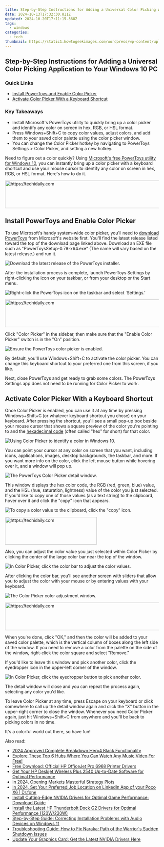 ```yaml
---
title: Step-by-Step Instructions for Adding a Universal Color Picking Application to Your Windows 10 PC
date: 2024-10-13T17:32:30.811Z
updated: 2024-10-20T17:11:15.368Z
tags:
  - windows
categories:
  - tech
thumbnail: https://static1.howtogeekimages.com/wordpress/wp-content/uploads/2024/02/52687750468_dc6bdda141_o-21.jpg
---
```


## Step-by-Step Instructions for Adding a Universal Color Picking Application to Your Windows 10 PC

### Quick Links

* [Install PowerToys and Enable Color Picker](https://fox-that.techidaily.com/troubleshooting-gps-issues-how-to-restore-location-services-on-an-iphone/)
* [Activate Color Picker With a Keyboard Shortcut](https://win-amazing.techidaily.com/download-the-newest-magicard-rio-pro-driver-universal-compatibility-windows-1011-81-and-7-supported/)

### Key Takeaways

* Install Microsoft's PowerToys utility to quickly bring up a color picker and identify any color on screen in hex, RGB, or HSL format.
* Press Windows+Shift+C to copy color values, adjust colors, and add them to your saved color palette using the color picker window.
* You can change the Color Picker hotkey by navigating to PowerToys Settings > Color Picker, and setting a new hotkey.

 Need to figure out a color quickly? Using [Microsoft's free PowerToys utility for Windows 10](https://facebook-video-footage.techidaily.com/updated-2024-approved-auto-play-youtube-iphoneandroid-no-notification/), you can instantly bring up a color picker with a keyboard shortcut and use your mouse cursor to identify any color on screen in hex, RGB, or HSL format. Here's how to do it.

<!-- affiliate ads begin -->
<a href="https://appsumo.8odi.net/c/5597632/2123735/7443" target="_top" id="2123735">
  <img src="//a.impactradius-go.com/display-ad/7443-2123735" border="0" alt="https://techidaily.com" width="600" height="90"/>
</a>
<img height="0" width="0" src="https://appsumo.8odi.net/i/5597632/2123735/7443" style="position:absolute;visibility:hidden;" border="0" />
<!-- affiliate ads end -->

##  Install PowerToys and Enable Color Picker

 To use Microsoft's handy system-wide color picker, you'll need to [download PowerToys](https://github.com/microsoft/PowerToys/releases/) from Microsoft's website first. You'll find the latest release listed toward the top of the download page linked above. Download an EXE file such as "PowerToysSetup-0.78-x64.exe" (The name will vary based on the latest release.) and run it.

![Download the latest release of the PowerToys installer.](https://static1.howtogeekimages.com/wordpress/wp-content/uploads/2024/02/powertoys.png) 

 After the installation process is complete, launch PowerToys Settings by right-clicking the icon on your taskbar, or from your desktop or the Start menu.

![Right-click the PowerToys icon on the taskbar and select 'Settings.'](https://static1.howtogeekimages.com/wordpress/wp-content/uploads/2024/02/launch-powertoy-settings.png) 

<!-- affiliate ads begin -->
<a href="https://appsumo.8odi.net/c/5597632/2105874/7443" target="_top" id="2105874">
  <img src="//a.impactradius-go.com/display-ad/7443-2105874" border="0" alt="https://techidaily.com" width="728" height="90"/>
</a>
<img height="0" width="0" src="https://appsumo.8odi.net/i/5597632/2105874/7443" style="position:absolute;visibility:hidden;" border="0" />
<!-- affiliate ads end -->

 Click "Color Picker" in the sidebar, then make sure that the "Enable Color Picker" switch is in the "On" position.

![Ensure the PowerToys color picker is enabled.](https://static1.howtogeekimages.com/wordpress/wp-content/uploads/2024/02/power-toy-color-picker.png) 

 By default, you'll use Windows+Shift+C to activate the color picker. You can change this keyboard shortcut to your preferred one from this screen, if you like.

 Next, close PowerToys and get ready to grab some colors. The PowerToys Settings app does not need to be running for Color Picker to work.

##  Activate Color Picker With a Keyboard Shortcut

 Once Color Picker is enabled, you can use it at any time by pressing Windows+Shift+C (or whatever keyboard shortcut you chose) on your keyboard. After pressing the shortcut, you'll see a small pop-up box beside your mouse cursor that shows a square preview of the color you're pointing to and the [hexadecimal code](https://tech-hub.techidaily.com/discover-the-best-no-cost-audiobook-sites-for-young-readers-and-adolescents/) (often called "hex" for short) for that color.

![Using Color Picker to identify a color in Windows 10.](https://static1.howtogeekimages.com/wordpress/wp-content/uploads/2020/12/firefox_color_picker_1.jpg) 

 You can point your cursor at any color on screen that you want, including icons, applications, images, desktop backgrounds, the taskbar, and more. If you want more info on the color, click the left mouse button while hovering over it, and a window will pop up.

![The PowerToys Color Picker detail window.](https://static1.howtogeekimages.com/wordpress/wp-content/uploads/2020/12/color_detail_window.jpg) 

 This window displays the hex color code, the RGB (red, green, blue) value, and the HSL (hue, saturation, lightness) value of the color you just selected. If you'd like to copy one of those values (as a text string) to the clipboard, hover over it and click the "copy" icon that appears.

![To copy a color value to the clipboard, click the "copy" icon.](https://static1.howtogeekimages.com/wordpress/wp-content/uploads/2020/12/copy_to_clipboard.jpg) 

<!-- affiliate ads begin -->
<a href="https://aligracehair.sjv.io/c/5597632/1997657/19272" target="_top" id="1997657">
  <img src="//a.impactradius-go.com/display-ad/19272-1997657" border="0" alt="https://techidaily.com" width="300" height="90"/>
</a>
<img height="0" width="0" src="https://aligracehair.sjv.io/i/5597632/1997657/19272" style="position:absolute;visibility:hidden;" border="0" />
<!-- affiliate ads end -->

 Also, you can adjust the color value you just selected within Color Picker by clicking the center of the large color bar near the top of the window.

![In Color Picker, click the color bar to adjust the color values.](https://static1.howtogeekimages.com/wordpress/wp-content/uploads/2020/12/click_color_bar.jpg) 

 After clicking the color bar, you'll see another screen with sliders that allow you to adjust the color with your mouse or by entering values with your keyboard.

![The Color Picker color adjustment window.](https://static1.howtogeekimages.com/wordpress/wp-content/uploads/2020/12/color_adjust_window.jpg) 

<!-- affiliate ads begin -->
<a href="https://appsumo.8odi.net/c/5597632/2123730/7443" target="_top" id="2123730">
  <img src="//a.impactradius-go.com/display-ad/7443-2123730" border="0" alt="https://techidaily.com" width="728" height="90"/>
</a>
<img height="0" width="0" src="https://appsumo.8odi.net/i/5597632/2123730/7443" style="position:absolute;visibility:hidden;" border="0" />
<!-- affiliate ads end -->

 When you're done, click "OK," and then the color will be added to your saved color palette, which is the vertical column of boxes along the left side of the window. If you need to remove a color from the palette on the side of the window, right-click the color square and select "Remove."

 If you'd like to leave this window and pick another color, click the eyedropper icon in the upper-left corner of the window.

![In Color Picker, click the eyedropper button to pick another color.](https://static1.howtogeekimages.com/wordpress/wp-content/uploads/2020/12/pick_color_again.jpg) 

 The detail window will close and you can repeat the process again, selecting any color you'd like.

 To leave Color Picker at any time, press Escape on your keyboard or click somewhere to call up the detail window again and click the "X" button in the upper-right corner to close the window. Whenever you need Color Picker again, just hit Windows+Shift+C from anywhere and you'll be back to picking colors in no time.

 It's a colorful world out there, so have fun!

<ins class="adsbygoogle"
     style="display:block"
     data-ad-format="autorelaxed"
     data-ad-client="ca-pub-7571918770474297"
     data-ad-slot="1223367746"></ins>

<ins class="adsbygoogle"
     style="display:block"
     data-ad-client="ca-pub-7571918770474297"
     data-ad-slot="8358498916"
     data-ad-format="auto"
     data-full-width-responsive="true"></ins>

<span class="atpl-alsoreadstyle">Also read:</span>
<div><ul>
<li><a href="https://extra-resources.techidaily.com/2024-approved-complete-breakdown-hero4-black-functionality/"><u>2024 Approved Complete Breakdown Hero4 Black Functionality</u></a></li>
<li><a href="https://tech-recovery.techidaily.com/1722886019017-explore-these-top-6-hubs-where-you-can-watch-any-music-video-for-free/"><u>Explore These Top 6 Hubs Where You Can Watch Any Music Video For Free!</u></a></li>
<li><a href="https://win-dash.techidaily.com/free-download-official-hp-officejet-pro-6968-printer-drivers/"><u>Free Download: Official HP OfficeJet Pro 6968 Printer Drivers</u></a></li>
<li><a href="https://win-dash.techidaily.com/get-your-hp-deskjet-wireless-plus-2540-up-to-date-software-for-optimal-performance/"><u>Get Your HP Deskjet Wireless Plus 2540 Up-to-Date Software for Optimal Performance</u></a></li>
<li><a href="https://extra-support.techidaily.com/in-2024-opening-markets-masterful-strategy-plots/"><u>In 2024, Opening Markets Masterful Strategy Plots</u></a></li>
<li><a href="https://location-social.techidaily.com/in-2024-set-your-preferred-job-location-on-linkedin-app-of-your-poco-x6-drfone-by-drfone-virtual-android/"><u>In 2024, Set Your Preferred Job Location on LinkedIn App of your Poco X6 | Dr.fone</u></a></li>
<li><a href="https://win-dash.techidaily.com/install-cutting-edge-nvidia-drivers-for-optimal-game-performance-download-guide/"><u>Install Cutting-Edge NVIDIA Drivers for Optimal Game Performance: Download Guide</u></a></li>
<li><a href="https://win-dash.techidaily.com/install-the-latest-hp-thunderbolt-dock-g2-drivers-for-optimal-performance-120w230w/"><u>Install the Latest HP Thunderbolt Dock G2 Drivers for Optimal Performance (120W/230W)</u></a></li>
<li><a href="https://win-howtos.techidaily.com/step-by-step-guide-correcting-installation-problems-with-audio-devices-on-windows-11/"><u>Step-by-Step Guide: Correcting Installation Problems with Audio Devices on Windows 11</u></a></li>
<li><a href="https://win-solutions.techidaily.com/troubleshooting-guide-how-to-fix-naraka-path-of-the-warriors-sudden-shutdown-issues/"><u>Troubleshooting Guide: How to Fix Naraka: Path of the Warrior's Sudden Shutdown Issues</u></a></li>
<li><a href="https://win-dash.techidaily.com/update-your-graphics-card-get-the-latest-nvidia-drivers-here/"><u>Update Your Graphics Card: Get the Latest NVIDIA Drivers Here</u></a></li>
</ul></div>

